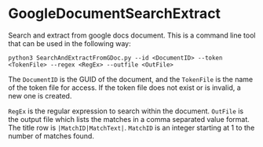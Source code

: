 # GoogleDocumentSearchExtract
Search and extract from google docs document. This is a command line tool that can be used in the following way:

`python3 SearchAndExtractFromGDoc.py --id <DocumentID> --token <TokenFile> --regex <RegEx> --outfile <OutFile>`

The `DocumentID` is the GUID of the document, and the `TokenFile` is the name of the token file for access. If the token file does not exist or is invalid, a new one is created.

`RegEx` is the regular expression to search within the document. `OutFile` is the output file which lists the matches in a comma separated value format. The title row
is `|MatchID|MatchText|`. `MatchID` is an integer starting at 1 to the number of matches found.

